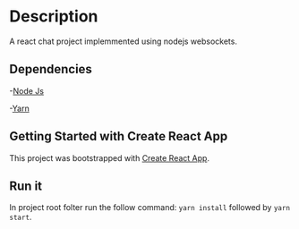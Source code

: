 # Description

A react chat project implemmented using nodejs websockets.

## Dependencies

-[Node Js](https://nodejs.org/en/)

-[Yarn](https://classic.yarnpkg.com/en/docs/install/#mac-stable)

## Getting Started with Create React App

This project was bootstrapped with [Create React App](https://github.com/facebook/create-react-app).

## Run it

In project root folter run the follow command: `yarn install` followed by `yarn start`.
